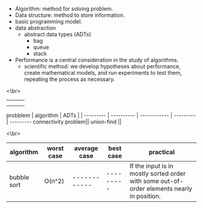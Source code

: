 - Algorithm: method for solving problem.
- Data structure: method to store information.
- basic programming model.
- data abstraction
  - abstract data types (ADTs) 
    - bag
    - queue
    - stack
- Performance is a central consideration in the study of algorithms.
  - scientific method: we develop hypotheses about performance, create mathematical models, and run experiments to test them, repeating the process as necessary.

<\br>
<table>
  <th></th>
   <th></th>
   <th></th>
  <tr><td></td><td></td><td></td></tr>
  
</table>
probblem | algorithm | ADTs | | 
--------- | ---------- | ------------ | ---------| ---------
connectivity problem|| union-find ||

<\br>


algorithm | worst case | average case | best case| practical
--------- | ---------- | ------------ | ---------| ---------
bubble sort | О(n^2) | ------------ | ---------| If the input is in mostly sorted order with some out-of-order elements nearly in position. 
